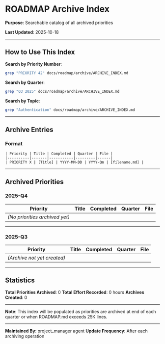 # ROADMAP Archive Index

**Purpose**: Searchable catalog of all archived priorities

**Last Updated**: 2025-10-18

---

## How to Use This Index

**Search by Priority Number**:
```bash
grep "PRIORITY 42" docs/roadmap/archive/ARCHIVE_INDEX.md
```

**Search by Quarter**:
```bash
grep "Q3 2025" docs/roadmap/archive/ARCHIVE_INDEX.md
```

**Search by Topic**:
```bash
grep "Authentication" docs/roadmap/archive/ARCHIVE_INDEX.md
```

---

## Archive Entries

### Format
```
| Priority | Title | Completed | Quarter | File |
|----------|-------|-----------|---------|------|
| PRIORITY X | [Title] | YYYY-MM-DD | YYYY-Qn | [filename.md] |
```

---

## Archived Priorities

### 2025-Q4

| Priority | Title | Completed | Quarter | File |
|----------|-------|-----------|---------|------|
| _(No priorities archived yet)_ | | | | |

---

### 2025-Q3

| Priority | Title | Completed | Quarter | File |
|----------|-------|-----------|---------|------|
| _(Archive not yet created)_ | | | | |

---

## Statistics

**Total Priorities Archived**: 0
**Total Effort Recorded**: 0 hours
**Archives Created**: 0

---

**Note**: This index will be populated as priorities are archived at end of each quarter or when ROADMAP.md exceeds 25K lines.

---

**Maintained By**: project_manager agent
**Update Frequency**: After each archiving operation
